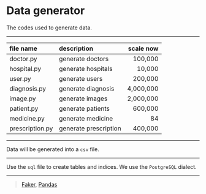 # Data generator

The codes used to generate data.

---

| file name       | description           | scale now |
| :-------------- | :-------------------- | ---------: |
| doctor.py       | generate doctors      | 100,000    |
| hospital.py     | generate hospitals    | 10,000     |
| user.py         | generate users        | 200,000   |
| diagnosis.py    | generate diagnosis    | 4,000,000   |
| image.py        | generate images       | 2,000,000   |
| patient.py      | generate patients     | 600,000   |
| medicine.py     | generate medicine     | 84        |
| prescription.py | generate prescription | 400,000   |

---

Data will be generated into a `csv` file.

---

Use the `sql` file to create tables and indices.
We use the `PostgreSQL` dialect.

---

> [Faker](https://github.com/joke2k/faker), [Pandas](https://pypi.org/project/pandas/)

